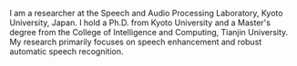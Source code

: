 I am a researcher at the Speech and Audio Processing Laboratory, Kyoto University, Japan. I hold a Ph.D. from Kyoto University and a Master's degree from the College of Intelligence and Computing, Tianjin University. My research primarily focuses on speech enhancement and robust automatic speech recognition. <br><br>



<script type='text/javascript' id='clustrmaps' src='//cdn.clustrmaps.com/map_v2.js?cl=ffffff&w=a&t=n&d=mWphCyX22pe_P6KJ9gE87HPH3R3G0Mw9GPb6-s3jzU4&co=2d78ad&cmo=3acc3a&cmn=ff5353&ct=ffffff'></script>
